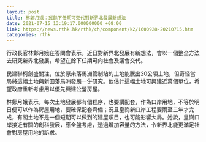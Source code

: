 ```yaml
---
layout: post
title: 林鄭月娥：冀餘下任期可交代對新界北發展新想法
date: 2021-07-15 13:19:17.000000000 +08:00
link: https://news.rthk.hk/rthk/ch/component/k2/1600928-20210715.htm
categories: rthk
---
```


行政長官林鄭月娥在答問會表示，近日對新界北發展有新想法，會以一個整全方法去研究新界北發展，希望在餘下任期可向社會及議會交代。

民建聯柯創盛關注，位於原來落馬洲管制站的土地能騰出20公頃土地，但奇怪當局將這幅土地與新田落馬洲發展一併研究。他估計這幅土地可興建近萬個單位，希望政府重新考慮用以優先興建公營房屋。

林鄭月娥表示，每次土地發展都有個程序，也要講配套，作為口岸用地，不等於明日便可以作為房屋用地，要確保配套齊備；況且皇崗新口岸工程要兩至三年才完成，有關土地不是一個短期可以做到的建屋項目，也可能影響大局。她說，皇崗口岸接近有關的創科發展，應全盤考慮，透過增加容量的方法，令新界北能更滿足社會對房屋用地的訴求。
